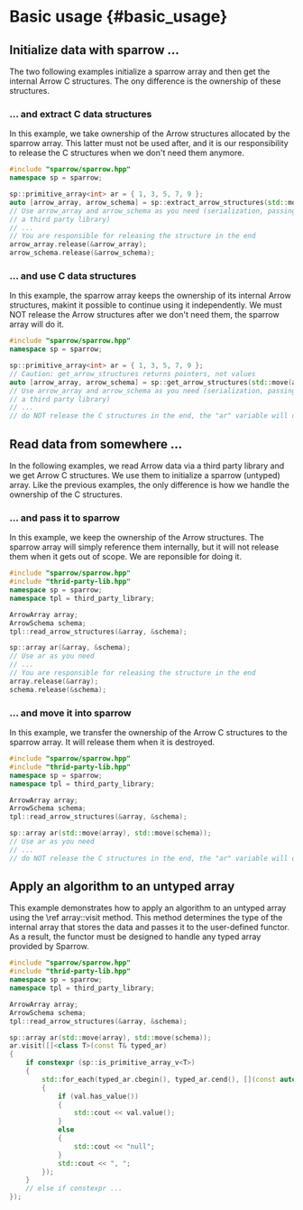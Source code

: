 Basic usage               {#basic_usage}
===========

Initialize data with sparrow ...
--------------------------------

The two following examples initialize a sparrow array and then get the
internal Arrow C structures. The ony difference is the ownership of
these structures.

### ... and extract C data structures

In this example, we take ownership of the Arrow structures allocated
by the sparrow array. This latter must not be used after, and it is our
responsibility to release the C structures when we don't need them anymore.

```cpp
#include "sparrow/sparrow.hpp"
namespace sp = sparrow;

sp::primitive_array<int> ar = { 1, 3, 5, 7, 9 };
auto [arrow_array, arrow_schema] = sp::extract_arrow_structures(std::move(ar));
// Use arrow_array and arrow_schema as you need (serialization, passing it to
// a third party library)
// ...
// You are responsible for releasing the structure in the end
arrow_array.release(&arrow_array);
arrow_schema.release(&arrow_schema);
```

### ... and use C data structures

In this example, the sparrow array keeps the ownership of its internal Arrow
structures, makint it possible to continue using it independently. We must
NOT release the Arrow structures after we don't need them, the sparrow array
will do it.

```cpp
#include "sparrow/sparrow.hpp"
namespace sp = sparrow;

sp::primitive_array<int> ar = { 1, 3, 5, 7, 9 };
// Caution: get_arrow_structures returns pointers, not values
auto [arrow_array, arrow_schema] = sp::get_arrow_structures(std::move(ar));
// Use arrow_array and arrow_schema as you need (serialization, passing it to
// a third party library)
// ...
// do NOT release the C structures in the end, the "ar" variable will do it for you
```

Read data from somewhere ...
----------------------------

In the following examples, we read Arrow data via a third party library and we get
Arrow C structures. We use them to initialize a sparrow (untyped) array. Like the
previous examples, the only difference is how we handle the ownership of the C
structures.

### ... and pass it to sparrow

In this example, we keep the ownership of the Arrow structures. The sparrow array
will simply reference them internally, but it will not release them when it gets out
of scope. We are reponsible for doing it.

```cpp
#include "sparrow/sparrow.hpp"
#include "thrid-party-lib.hpp"
namespace sp = sparrow;
namespace tpl = third_party_library;

ArrowArray array;
ArrowSchema schema;
tpl::read_arrow_structures(&array, &schema);

sp::array ar(&array, &schema);
// Use ar as you need
// ...
// You are responsible for releasing the structure in the end
array.release(&array);
schema.release(&schema);
```

### ... and move it into sparrow

In this example, we transfer the ownership of the Arrow C structures
to the sparrow array. It will release them when it is destroyed.

```cpp
#include "sparrow/sparrow.hpp"
#include "thrid-party-lib.hpp"
namespace sp = sparrow;
namespace tpl = third_party_library;

ArrowArray array;
ArrowSchema schema;
tpl::read_arrow_structures(&array, &schema);

sp::array ar(std::move(array), std::move(schema));
// Use ar as you need
// ...
// do NOT release the C structures in the end, the "ar" variable will do it for you
```

Apply an algorithm to an untyped array
--------------------------------------

This example demonstrates how to apply an algorithm to an untyped array using the
\ref array::visit method. This method determines the type of the internal array that
stores the data and passes it to the user-defined functor. As a result, the functor must
be designed to handle any typed array provided by Sparrow.

```cpp
#include "sparrow/sparrow.hpp"
#include "thrid-party-lib.hpp"
namespace sp = sparrow;
namespace tpl = third_party_library;

ArrowArray array;
ArrowSchema schema;
tpl::read_arrow_structures(&array, &schema);

sp::array ar(std::move(array), std::move(schema));
ar.visit([]<class T>(const T& typed_ar)
{
    if constexpr (sp::is_primitive_array_v<T>)
    {
        std::for_each(typed_ar.cbegin(), typed_ar.cend(), [](const auto& val)
        {
            if (val.has_value())
            {
                std::cout << val.value();
            }
            else
            {
                std::cout << "null";
            }
            std::cout << ", ";
        });
    }
    // else if constexpr ...
});

```

